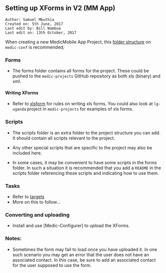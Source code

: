 ## Setting up XForms in V2 (MM App)

```
Author: Samuel Mbuthia
Created on: 5th June, 2017
Last edit by: Bill Wambua
Last edit on: 13th October, 2017
```

When creating a new MedicMobile App Project, this [folder structure](https://github.com/medic/medic-conf#project-layout) on `medic-conf` is recommended;

### Forms

- The forms folder contains all forms for the project. These could be pushed to the `medic-projects` GitHub repository 
as both xls (binary) and xml.

 #### Writing XForms

 - Refer to [xlsform](xlsform.org) for rules on writing xls forms. You could also look at `lg-uganda` project in `medic-projects` for examples of 
 xls forms.

### Scripts

- The scripts folder is an extra folder to the project structure you can add. It should contain all scripts relevant to the project.

- Any other special scripts that are specific to the project may also be included here. 

- In some cases, it may be convenient to have some scripts in the forms folder. In such a situation it is recommended that you 
add a `README` in the scripts folder referencing these scripts and indicating how to use them.

### Tasks

- Refer to [targets](https://github.com/medic/medic-docs/blob/master/configuration/targets.md)
- More on this to follow...



 ### Converting and uploading 

- Install and use [Medic-Configurer] to upload the XForms.


### Notes:

- Sometimes the form may fail to load once you have uploaded it. In one such scenario you may get an error that the user does not have an 
associated contact. In this case, be sure to add an associated contact for the user supposed to use the form.






